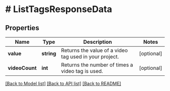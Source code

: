 # # ListTagsResponseData

## Properties

Name | Type | Description | Notes
------------ | ------------- | ------------- | -------------
**value** | **string** | Returns the value of a video tag used in your project. | [optional]
**videoCount** | **int** | Returns the number of times a video tag is used. | [optional]

[[Back to Model list]](../../README.md#models) [[Back to API list]](../../README.md#endpoints) [[Back to README]](../../README.md)
